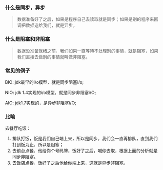 ### 什么是同步，异步

> 数据准备好了之后，如果是程序自己去读取就是同步；如果是别的程序来回调把数据送给我们，就是异步。



### 什么是阻塞和非阻塞

> 数据没准备就绪之前，我们如果一直等待不处理别的事情，就是阻塞，如果我们直接去做别的事情就叫做非阻塞。



### 常见的例子

BIO: jdk最早的i/o模型，就是同步阻塞i/o;

NIO: jdk 1.4实现的i/o模型，就是同步非阻塞i/O;

AIO: jdk1.7实现的，是异步非阻塞i/O;



### 比喻

去餐厅吃饭：

1. 排队打饭，饭是我们自己端上来，所以是同步，我们会一直再排队，直到我们打到饭为止，所以是阻塞；
2. 去前台点餐，他给你个号码牌，饭好了之后，喊你去取，根据上面的分析就是同步非阻塞。
3. 去饭店点餐，饭好了之后他给你端上来，这就是异步非阻塞。